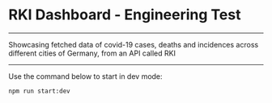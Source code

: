 # RKI Dashboard - Engineering Test
---

Showcasing fetched data of covid-19 cases, deaths and incidences across different cities of Germany, from an API called RKI

---
Use the command below to start in dev mode:


```
npm run start:dev
```

